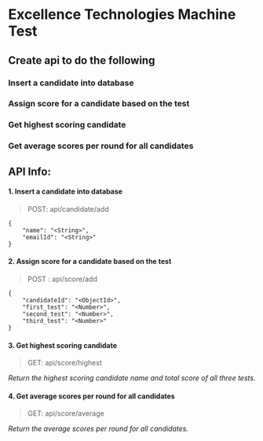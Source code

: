 # Excellence Technologies Machine Test

## Create api to do the following

### Insert a candidate into database

### Assign score for a candidate based on the test

### Get highest scoring candidate

### Get average scores per round for all candidates

## API Info:

#### 1. Insert a candidate into database

> POST: api/candidate/add

```
{
    "name": "<String>",
    "emailId": "<String>"
}
```

#### 2. Assign score for a candidate based on the test

> POST : api/score/add

```
{
    "candidateId": "<ObjectId>",
    "first_test": "<Number>",
    "second_test": "<Number>",
    "third_test": "<Number>"
}
```

#### 3. Get highest scoring candidate

> GET: api/score/highest

_Return the highest scoring candidate name and total score of all three tests._

#### 4. Get average scores per round for all candidates

> GET: api/score/average

_Return the average scores per round for all candidates._
